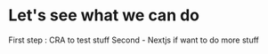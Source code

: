 # Let's see what we can do

First step : CRA to test stuff
Second - Nextjs if want to do more stuff
